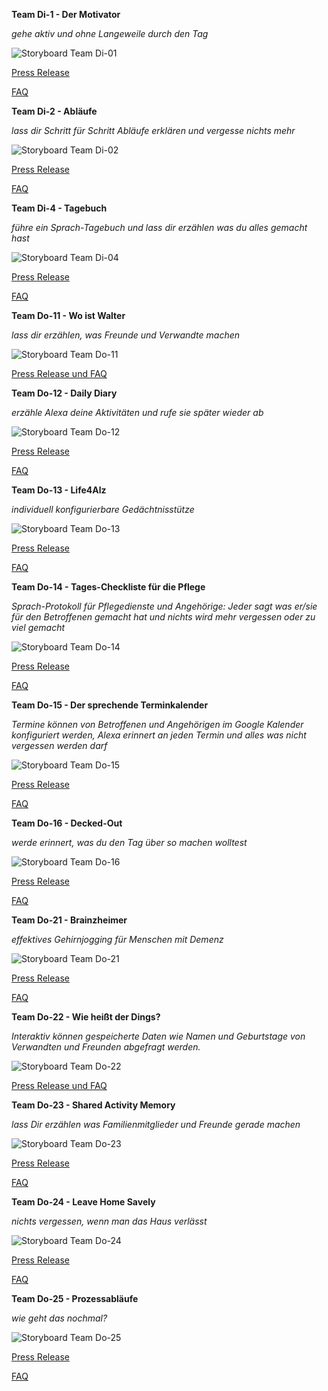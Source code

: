 
**Team Di-1 - Der Motivator**

*gehe aktiv und ohne Langeweile durch den Tag*

![Storyboard Team Di-01](swe-Di-01/Documents_Storyboard.png)

[Press Release](swe-Di-01/Documents_Press_Release.pdf)

[FAQ](swe-Di-01/Documents_FAQ.pdf)

**Team Di-2 - Abläufe**

*lass dir Schritt für Schritt Abläufe erklären und vergesse nichts mehr*

![Storyboard Team Di-02](swe-Di-02/Documents_Storyboard.jpg)

[Press Release](swe-Di-02/PR.pdf)

[FAQ](swe-Di-02/FAQ.pdf)

**Team Di-4 - Tagebuch**

*führe ein Sprach-Tagebuch und lass dir erzählen was du alles gemacht hast*

![Storyboard Team Di-04](swe-Di-04/Storyboard.png)

[Press Release](swe-Di-04/PR.pdf)

[FAQ](swe-Di-04/FAQ.pdf)

**Team Do-11 - Wo ist Walter**

*lass dir erzählen, was Freunde und Verwandte machen*

![Storyboard Team Do-11](swe-Do-11/Storyboard.PNG)

[Press Release und FAQ](swe-Do-11/PressRelease_FAQ.pdf)


**Team Do-12 - Daily Diary**

*erzähle Alexa deine Aktivitäten und rufe sie später wieder ab*

![Storyboard Team Do-12](swe-Do-12/Storyboard.JPG)

[Press Release](swe-Do-12/PR.pdf)

[FAQ](swe-Do-12/FAQ_Daily_Diary.pdf)

**Team Do-13 - Life4Alz**

*individuell konfigurierbare Gedächtnisstütze*

![Storyboard Team Do-13](swe-Do-13/Storyboard.jpeg)

[Press Release](swe-Do-13/PR.pdf)

[FAQ](swe-Do-13/FAQ.pdf)

**Team Do-14 - Tages-Checkliste für die Pflege**

*Sprach-Protokoll für Pflegedienste und Angehörige: Jeder sagt was er/sie für den Betroffenen gemacht hat und nichts wird mehr vergessen oder zu viel gemacht*

![Storyboard Team Do-14](swe-Do-14/Storyboard.PNG)

[Press Release](swe-Do-14/PR.pdf)

[FAQ](swe-Do-14/FAQ.pdf)

**Team Do-15 - Der sprechende Terminkalender**

*Termine können von Betroffenen und Angehörigen im Google Kalender konfiguriert werden, Alexa erinnert an jeden Termin und alles was nicht vergessen werden darf*

![Storyboard Team Do-15](swe-Do-15/Storyboard.png)

[Press Release](swe-Do-15/PR.pdf)

[FAQ](swe-Do-15/FAQ.pdf)

**Team Do-16 - Decked-Out**

*werde erinnert, was du den Tag über so machen wolltest*

![Storyboard Team Do-16](swe-Do-16/Storyboard.jpg)

[Press Release](swe-Do-16/PR.pdf)

[FAQ](swe-Do-16/FAQ.pdf)

**Team Do-21 - Brainzheimer**

*effektives Gehirnjogging für Menschen mit Demenz*

![Storyboard Team Do-21](swe-Do-21/Storyboard.png)

[Press Release](swe-Do-21/PR.pdf)

[FAQ](swe-Do-21/FAQ.pdf)

**Team Do-22 - Wie heißt der Dings?**

*Interaktiv können gespeicherte Daten wie Namen und Geburtstage von Verwandten und Freunden abgefragt werden.*

![Storyboard Team Do-22](swe-Do-22/Storyboard.png)

[Press Release und FAQ](swe-Do-22/PR_FAQ.pdf)

 
**Team Do-23 - Shared Activity Memory**

*lass Dir erzählen was Familienmitglieder und Freunde gerade machen*

![Storyboard Team Do-23](swe-Do-23/Documents_Storyboard_AlexaSkill.png)

[Press Release](swe-Do-23/PR.pdf)

[FAQ](swe-Do-23/Documents_FAQ.pdf)

**Team Do-24 - Leave Home Savely**

*nichts vergessen, wenn man das Haus verlässt*

![Storyboard Team Do-24](swe-Do-24/Storyboard.PNG)

[Press Release](swe-Do-24/PR.pdf)

[FAQ](swe-Do-24/FAQ.pdf)


**Team Do-25 - Prozessabläufe**

*wie geht das nochmal?*

![Storyboard Team Do-25](swe-Do-25/Storyboard.jpg)

[Press Release](swe-Do-25/PR.pdf)

[FAQ](swe-Do-25/FAQ.pdf)
